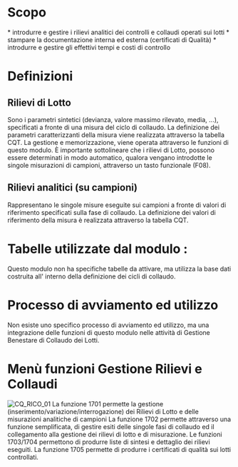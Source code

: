 # Scopo
 \* introdurre e gestire i rilievi analitici dei controlli e collaudi operati sui lotti
 \* stampare la documentazione interna ed esterna (certificati di Qualità)
 \* introdurre e gestire gli effettivi tempi e costi di controllo

# Definizioni
## Rilievi di Lotto
Sono i parametri sintetici (devianza, valore massimo rilevato, media, ...), specificati a fronte di una misura del ciclo di collaudo. La definizione dei parametri caratterizzanti della misura viene realizzata attraverso la tabella CQT. La gestione e memorizzazione, viene operata attraverso le funzioni di questo modulo. È importante sottolineare che i rilievi di Lotto, possono essere determinati in modo automatico, qualora vengano introdotte le singole misurazioni di campioni, attraverso un tasto funzionale (F08).

## Rilievi analitici (su campioni)
Rappresentano le singole misure eseguite sui campioni a fronte di valori di riferimento specificati sulla fase di collaudo. La definizione dei valori di riferimento della misura è realizzata attraverso la tabella CQT.

# Tabelle utilizzate dal modulo : 
Questo modulo non ha specifiche tabelle da attivare, ma utilizza la base dati costruita all' interno della definizione dei cicli di collaudo.

# Processo di avviamento ed utilizzo
Non esiste uno specifico processo di avviamento ed utilizzo, ma una integrazione delle funzioni di questo modulo nelle attività di Gestione Benestare di Collaudo dei Lotti.

# Menù funzioni Gestione Rilievi e Collaudi
![CQ_RICO_01](http://doc.smeup.com/immagini/CQRICO_01/CQ_RICO_01.png)
La funzione 1701 permette la gestione (inserimento/variazione/interrogazione) dei Rilievi di Lotto e delle misurazioni analitiche di campioni
La funzione 1702 permette attraverso una funzione semplificata, di gestire esiti delle singole fasi di collaudo ed il collegamento alla gestione dei rilievi di lotto e di misurazione.
Le funzioni 1703/1704  permettono di produrre liste di sintesi e dettaglio dei rilievi eseguiti.
La funzione 1705 permette di produrre i certificati di qualità sui lotti controllati.
